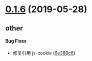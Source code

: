 # [0.1.6](https://gitlab.iqianggou.com/xmini/utils/compare/v0.1.5...v0.1.6) (2019-05-28)

## other

#### Bug Fixes

* 修复引用 js-cookie ([6e389c6](https://gitlab.iqianggou.com/xmini/utils/commit/6e389c6))



